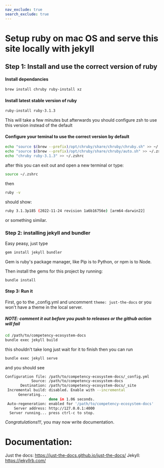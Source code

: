 ```yaml
---
nav_exclude: true
search_exclude: true
---
```

# Setup ruby on mac OS and serve this site locally with jekyll

## Step 1: Install and use the correct version of ruby

#### Install dependancies

```bash
brew install chruby ruby-install xz
```

#### Install latest stable version of ruby
```bash
ruby-install ruby-3.1.3
```

This will take a few minutes but afterwards you should configure zsh to use this version instead of the default

#### Configure your teminal to use the correct version by default

```bash
echo "source $(brew --prefix)/opt/chruby/share/chruby/chruby.sh" >> ~/.zshrc
echo "source $(brew --prefix)/opt/chruby/share/chruby/auto.sh" >> ~/.zshrc
echo "chruby ruby-3.1.3" >> ~/.zshrc
```
after this you can exit out and open a new terminal or type:
```bash 
source ~/.zshrc
```
then
```bash
ruby -v
```
should show:
```bash
ruby 3.1.3p185 (2022-11-24 revision 1a6b16756e) [arm64-darwin22]
```
or something similar.

### Step 2: installing jekyll and bundler

Easy peasy, just type 
```bash
gem install jekyll bundler
```

Gem is ruby's package manager, like Pip is to Python, or npm is to Node.

Then install the gems for this project by running:
```bash
bundle install
```

#### Step 3: Run it

First, go to the _config.yml and uncomment `theme: just-the-docs` or you won't have a theme in the local server.

##### NOTE: comment it out before you push to releases or the github action will fail

```bash
cd /path/to/competency-ecosystem-docs
bundle exec jekyll build
```

this shouldn't take long just wait for it to finish then you can run

```bash
bundle exec jekyll serve
```

and you should see 

```bash
Configuration file: /path/to/competency-ecosystem-docs/_config.yml
            Source: /path/to/competency-ecosystem-docs
       Destination: /path/to/competency-ecosystem-docs/_site
 Incremental build: disabled. Enable with --incremental
      Generating... 
                    done in 1.06 seconds.
 Auto-regeneration: enabled for '/path/to/competency-ecosystem-docs'
    Server address: http://127.0.0.1:4000
  Server running... press ctrl-c to stop.
```

*Congratulations!!!*, you may now write documentation.

# Documentation:
Just the docs: https://just-the-docs.github.io/just-the-docs/
Jekyll: https://jekyllrb.com/

